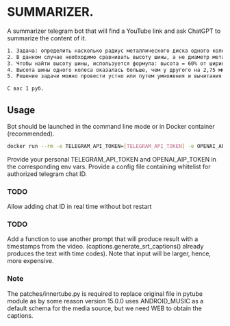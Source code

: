 # **SUMMARIZER**.
A summarizer telegram bot that will find a YouTube link and ask ChatGPT to summarize the content of it.
```sh
1. Задача: определить насколько радиус металлического диска одного колеса больше радиуса шины другого колеса.
2. В данном случае необходимо сравнивать высоту шины, а не диаметр металлического диска.
3. Чтобы найти высоту шины, используется формула: высота = 60% от ширины шины.
4. Высота шины одного колеса оказалась больше, чем у другого на 2,75 мм.
5. Решение задачи можно провести устно или путем умножения и вычитания чисел.

С вас 1 руб.
```

## Usage
Bot should be launched in the command line mode or in Docker container (recommended).
```sh
docker run --rm -e TELEGRAM_API_TOKEN=[TELEGRAM_API_TOKEN] -e OPENAI_API_KEY=[OPENAI_API_TOKEN] -d summarizer telegram_bot.py --config config.yml
```
Provide your personal TELEGRAM_API_TOKEN and OPENAI_AIP_TOKEN in the corresponding env vars.
Provide a config file containing whitelist for authorized telegram chat ID.

### TODO
Allow adding chat ID in real time without bot restart

### TODO
Add a function to use another prompt that will produce result with a timestamps from the video. (captions.generate_srt_captions() already produces the text with time codes). Note that input will be larger, hence, more expensive.

### Note
The patches/innertube.py is required to replace original file in pytube module as by some reason version 15.0.0 uses ANDROID_MUSIC as a default schema for the media source, but we need WEB to obtain the captions. 

